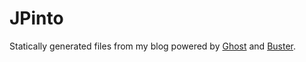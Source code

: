 # JPinto
Statically generated files from my blog powered by [Ghost](http://ghost.org) and [Buster](https://github.com/axitkhurana/buster/).
